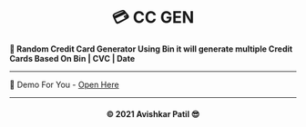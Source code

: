 <h1 align='center'>💳 CC GEN</h1>

<b>💞 Random Credit Card Generator Using Bin it will generate multiple Credit Cards Based On Bin | CVC | Date </b>

***

🍃 Demo For You - [Open Here](https://avipatilpro.github.io/cc_gen/)

---

<h4 align='center'> © 2021 Avishkar Patil 😎 <h4>


